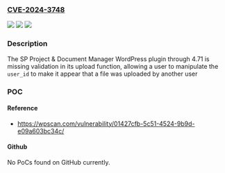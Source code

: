 ### [CVE-2024-3748](https://cve.mitre.org/cgi-bin/cvename.cgi?name=CVE-2024-3748)
![](https://img.shields.io/static/v1?label=Product&message=SP%20Project%20%26%20Document%20Manager&color=blue)
![](https://img.shields.io/static/v1?label=Version&message=n%2Fa&color=blue)
![](https://img.shields.io/static/v1?label=Vulnerability&message=CWE-639%20Authorization%20Bypass%20Through%20User-Controlled%20Key&color=brighgreen)

### Description

The SP Project & Document Manager WordPress plugin through 4.71 is missing validation in its upload function, allowing a user to manipulate the `user_id` to make it appear that a file was uploaded by another user

### POC

#### Reference
- https://wpscan.com/vulnerability/01427cfb-5c51-4524-9b9d-e09a603bc34c/

#### Github
No PoCs found on GitHub currently.

